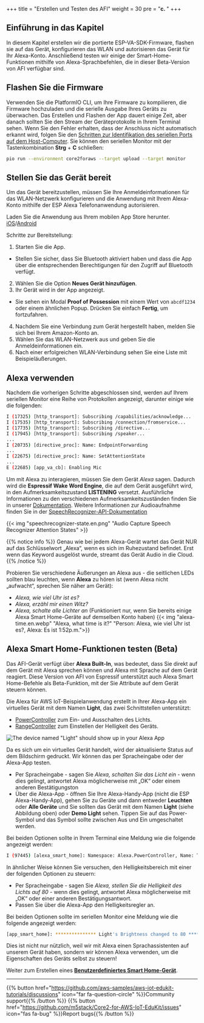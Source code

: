 +++
title = "Erstellen und Testen des AFI"
weight = 30
pre = "<b>c. </b>"
+++

## Einführung in das Kapitel
In diesem Kapitel erstellen wir die portierte ESP-VA-SDK-Firmware, flashen sie auf das Gerät, konfigurieren das WLAN und autorisieren das Gerät für Ihr Alexa-Konto. Anschließend testen wir einige der Smart-Home-Funktionen mithilfe von Alexa-Sprachbefehlen, die in dieser Beta-Version von AFI verfügbar sind.

## Flashen Sie die Firmware
Verwenden Sie die PlatformIO CLI, um Ihre Firmware zu kompilieren, die Firmware hochzuladen und die serielle Ausgabe Ihres Geräts zu überwachen. Das Erstellen und Flashen der App dauert einige Zeit, aber danach sollten Sie den Stream der Geräteprotokolle in Ihrem Terminal sehen. Wenn Sie den Fehler erhalten, dass der Anschluss nicht automatisch erkannt wird, folgen Sie den [Schritten zur Identifikation des seriellen Ports auf dem Host-Computer](../getting-started/prerequisites/windows.html#Identifizieren-des-Kommunikationsanschlusses-des-Geräts). Sie können den seriellen Monitor mit der Tastenkombination **Strg** + **C** schließen:
   ```bash
   pio run --environment core2foraws --target upload --target monitor 
   ```

## Stellen Sie das Gerät bereit
Um das Gerät bereitzustellen, müssen Sie Ihre Anmeldeinformationen für das WLAN-Netzwerk konfigurieren und die Anwendung mit Ihrem Alexa-Konto mithilfe der ESP Alexa Telefonanwendung autorisieren.

Laden Sie die Anwendung aus Ihrem mobilen App Store herunter.
[iOS](https://apps.apple.com/in/app/esp-alexa/id1464127534)/[Android](https://play.google.com/store/apps/details?id=com.espressif.provbleavs)

Schritte zur Bereitstellung:
1. Starten Sie die App.
- Stellen Sie sicher, dass Sie Bluetooth aktiviert haben und dass die App über die entsprechenden Berechtigungen für den Zugriff auf Bluetooth verfügt.
2. Wählen Sie die Option **Neues Gerät hinzufügen**.
3. Ihr Gerät wird in der App angezeigt.
- Sie sehen ein Modal **Proof of Possession** mit einem Wert von `abcdf1234` oder einem ähnlichen Popup. Drücken Sie einfach **Fertig**, um fortzufahren.
4. Nachdem Sie eine Verbindung zum Gerät hergestellt haben, melden Sie sich bei Ihrem Amazon-Konto an.
5. Wählen Sie das WLAN-Netzwerk aus und geben Sie die Anmeldeinformationen ein.
6. Nach einer erfolgreichen WLAN-Verbindung sehen Sie eine Liste mit Beispieläußerungen.

## Alexa verwenden
Nachdem die vorherigen Schritte abgeschlossen sind, werden auf Ihrem seriellen Monitor eine Reihe von Protokollen angezeigt, darunter einige wie die folgenden:
```bash
I (17325) [http_transport]: Subscribing /capabilities/acknowledge...
I (17535) [http_transport]: Subscribing /connection/fromservice...
I (17735) [http_transport]: Subscribing /directive...
I (17945) [http_transport]: Subscribing /speaker...
...
I (20735) [directive_proc]: Name: EndpointForwarding
...
I (22675) [directive_proc]: Name: SetAttentionState
...
E (22685) [app_va_cb]: Enabling Mic
```

Um mit Alexa zu interagieren, müssen Sie dem Gerät *Alexa* sagen. Dadurch wird die **Espressif Wake Word Engine**, die auf dem Gerät ausgeführt wird, in den Aufmerksamkeitszustand **LISTENING** versetzt. Ausführliche Informationen zu den verschiedenen Aufmerksamkeitszuständen finden Sie in unserer [Dokumentation](https://developer.amazon.com/en-US/docs/alexa/alexa-voice-service/ux-design-attention.html#states). Weitere Informationen zur Audioaufnahme finden Sie in der [SpeechRecognizer-API-Dokumentation](https://developer.amazon.com/en-US/docs/alexa/alexa-voice-service/avs-speechrecognizer-concepts.html)

{{< img "speechrecognizer-state.en.png" "Audio Capture Speech Recognizer Attention States" >}}

{{% notice info %}}
Genau wie bei jedem Alexa-Gerät wartet das Gerät NUR auf das Schlüsselwort „Alexa“, wenn es sich im Ruhezustand befindet. Erst wenn das Keyword ausgelöst wurde, streamt das Gerät Audio in die Cloud.
{{% /notice %}}

Probieren Sie verschiedene Äußerungen an Alexa aus - die seitlichen LEDs sollten blau leuchten, wenn **Alexa** zu hören ist (wenn Alexa nicht „aufwacht“, sprechen Sie näher am Gerät):
* _Alexa, wie viel Uhr ist es?_
* _Alexa, erzähl mir einen Witz?_
* _Alexa, schalte alle Lichter an_ (Funktioniert nur, wenn Sie bereits einige Alexa Smart Home-Geräte auf demselben Konto haben)
  {{< img "alexa-time.en.webp" "Alexa, what time is it?" "Person: Alexa, wie viel Uhr ist es?, Alexa: Es ist 1:52p.m.">}}

## Alexa Smart Home-Funktionen testen (Beta)
Das AFI-Gerät verfügt über **Alexa Built-In**, was bedeutet, dass Sie direkt auf dem Gerät mit Alexa sprechen können und Alexa mit Sprache auf dem Gerät reagiert. Diese Version von AFI von Espressif unterstützt auch Alexa Smart Home-Befehle als Beta-Funktion, mit der Sie Attribute auf dem Gerät steuern können.

Die Alexa für AWS IoT-Beispielanwendung erstellt in Ihrer Alexa-App ein virtuelles Gerät mit dem Namen **Light**, das zwei Schnittstellen unterstützt:

* [PowerController](https://developer.amazon.com/en-US/docs/alexa/alexa-voice-service/alexa-powercontroller.html) zum Ein- und Ausschalten des Lichts.
* [RangeController](https://developer.amazon.com/en-US/docs/alexa/alexa-voice-service/alexa-rangecontroller.html) zum Einstellen der Helligkeit des Geräts.

![The device named "Light" should show up in your Alexa App](building-and-testing-afi/alexa_app-light_device.en.png?height=500px&classes=shadow)

Da es sich um ein virtuelles Gerät handelt, wird der aktualisierte Status auf dem Bildschirm gedruckt. Wir können das per Spracheingabe oder der Alexa-App testen.

* Per Spracheingabe - sagen Sie _Alexa, schalten Sie das Licht ein_ - wenn dies gelingt, antwortet Alexa möglicherweise mit „OK“ oder einem anderen Bestätigungston
* Über die Alexa-App - öffnen Sie Ihre Alexa-Handy-App (nicht die ESP Alexa-Handy-App), gehen Sie zu Geräte und dann entweder **Leuchten** oder **Alle Geräte** und Sie sollten das Gerät mit dem Namen **Light** (siehe Abbildung oben) oder **Demo Light** sehen. Tippen Sie auf das Power-Symbol und das Symbol sollte zwischen Aus und Ein umgeschaltet werden.

Bei beiden Optionen sollte in Ihrem Terminal eine Meldung wie die folgende angezeigt werden:
```bash
I (97445) [alexa_smart_home]: Namespace: Alexa.PowerController, Name: TurnOn
```

In ähnlicher Weise können Sie versuchen, den Helligkeitsbereich mit einer der folgenden Optionen zu steuern:

* Per Spracheingabe - sagen Sie _Alexa, stellen Sie die Helligkeit des Lichts auf 80_ - wenn dies gelingt, antwortet Alexa möglicherweise mit „OK“ oder einer anderen Bestätigungsantwort.
* Passen Sie über die Alexa-App den Helligkeitsregler an.

Bei beiden Optionen sollte im seriellen Monitor eine Meldung wie die folgende angezeigt werden:
```bash
[app_smart_home]: *************** Light's Brightness changed to 80 ***************
```

Dies ist nicht nur nützlich, weil wir mit Alexa einen Sprachassistenten auf unserem Gerät haben, sondern wir können Alexa verwenden, um die Eigenschaften des Geräts selbst zu steuern!

Weiter zum Erstellen eines [**Benutzerdefiniertes Smart Home-Gerät**](/de/intro-to-alexa-for-iot/custom-smart-home-device.html).

---
{{% button href="https://github.com/aws-samples/aws-iot-edukit-tutorials/discussions" icon="far fa-question-circle" %}}Community support{{% /button %}} {{% button href="https://github.com/m5stack/Core2-for-AWS-IoT-EduKit/issues" icon="fas fa-bug" %}}Report bugs{{% /button %}}